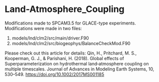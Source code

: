# Land-Atmosphere_Coupling

Modifications made to SPCAM3.5 for GLACE-type experiments. Modifications were made in two files:
1. models/lnd/clm2/src/main/driver.F90
2. models/lnd/clm2/src/biogeophys/BalanceCheckMod.F90

Please check out this article for details:
Qin, H., Pritchard, M. S., Kooperman, G. J., & Parishani, H. (2018). Global effects of Superparameterization on hydrothermal land‐atmosphere coupling on multiple timescales. Journal of Advances in Modeling Earth Systems, 10, 530–549. https://doi.org/10.1002/2017MS001185
